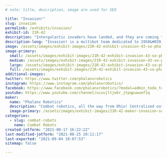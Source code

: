 ```yaml
---
# note: title, description, image are used for SEO

title: "Invasion!"
slug: invasion
permalink: /exhibits/invasion/
exhibit-id: 21R-42
description: "Intergalactic invaders have landed, and they are coming to Florida! "
description-long: "Invasion! is a multibot team dedicated to 1950&#039;s sci-fi horror. It is created to attack opponents from all angles, with 0 weakness. "
image: /assets/images/exhibit-images/21R-42-exhibit-invasion-43-so-phalanxrobotics-logo-9535-large.jpg
image-primary: 
  small: /assets/images/exhibit-images/21R-42-exhibit-invasion-43-so-phalanxrobotics-logo-9535-small.jpg
  medium: /assets/images/exhibit-images/21R-42-exhibit-invasion-43-so-phalanxrobotics-logo-9535-medium.jpg
  large: /assets/images/exhibit-images/21R-42-exhibit-invasion-43-so-phalanxrobotics-logo-9535-large.jpg
  full: /assets/images/exhibit-images/21R-42-exhibit-invasion-43-so-phalanxrobotics-logo-9535-full.jpg
additional-images: 
twitter: https://www.twitter.com/phalanxrobotics
instagram: https://www.instagram.com/phalanxrobotics/
facebook: https://www.facebook.com/phalanxrobotics/?modal=admin_todo_tour
youtube: https://www.youtube.com/channel/ucuvjltje6r_jtpqpuwuef1q
maker: 
  name: "Phalanx Robotics"
  description: "Combat robotics, all the way from Ohio! Centralized out of the University of Akron, we are a combat robotics team comprised mostly of students/alumni. "
  image-primary: /assets/images/exhibit-images/21R-42-maker-invasion-so-phalanxrobotics-logo-medium.jpg
categories: 
  - slug: combat-robots
    name: Combat Robots
created-jotform: "2021-08-17 16:22:22"
last-modified-jotform: "2021-08-25 20:11:17"
last-exported: "2021-09-04 10:07:53"
sitemap: false

---
```

